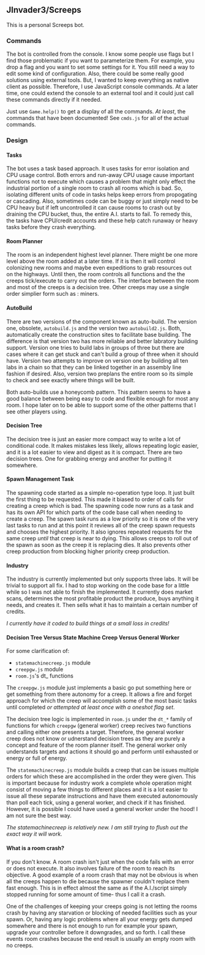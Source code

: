 ## JInvader3/Screeps

This is a personal Screeps bot.

### Commands

The bot is controlled from the console. I know some people use flags but I find those problematic if you want to parameterize them. For example, you drop a flag and you want to set some settings for it. You still need a way to edit some kind of configuration. Also, there could be some really good solutions using external tools. But, I wanted to keep everything as native client as possible. Therefore, I use JavaScript console commands. At a later time, one could extend the console to an external tool and it could just call these commands directly if it needed.

Just use `Game.help()` to get a display of all the commands. _At least_, the commands that have been documented! See `cmds.js` for all of the actual commands.

### Design

#### Tasks

The bot uses a task based approach. It uses tasks for error isolation and CPU usage control. Both errors and run-away CPU usage cause important functions not to execute which causes a problem that might only effect the industrial portion of a single room to crash all rooms which is bad. So, isolating different units of code in tasks helps keep errors from propogating or cascading. Also, sometimes code can be buggy or just simply need to be CPU heavy but if left uncontrolled it can cause rooms to crash out by draining the CPU bucket, thus, the entire A.I. starts to fail. To remedy this, the tasks have CPU/credit accounts and these help catch runaway or heavy tasks before they crash everything.

#### Room Planner

The room is an independent highest level planner. There might be one more level above the room added at a later time. If it is then it will control colonizing new rooms and maybe even expeditions to grab resources out on the highways. Until then, the room controls all functions and the the creeps tick/execute to carry out the orders. The interface between the room and most of the creeps is a decision tree. Other creeps may use a single order simplier form such as : miners.

#### AutoBuild

There are two versions of the component known as auto-build. The version one, obsolete, `autobuild.js` and the version two `autobuild2.js`. Both, automatically create the construction sites to facilitate base building. The difference is that version two has more reliable and better labratory building support. Version one tries to build labs in groups of three but there are cases where it can get stuck and can't build a group of three when it should have. Version two attempts to improve on version one by building all ten labs in a chain so that they can be linked together in an assembly line fashion if desired. Also, version two preplans the entire room so its simple to check and see exactly where things will be built.

Both auto-builds use a honeycomb pattern. This pattern seems to have a good balance between being easy to code and flexible enough for most any room. I hope later on to be able to support some of the other patterns that I see other players using.

#### Decision Tree

The decision tree is just an easier more compact way to write a lot of conditional code. It makes mistakes less likely, allows repeating logic easier, and it is a lot easier to view and digest as it is compact. There are two decision trees. One for grabbing energy and another for putting it somewhere.

#### Spawn Management Task

The spawning code started as a simple no-operation type loop. It just built the first thing to be requested. This made it biased to order of calls for creating a creep which is bad. The spawning code now runs as a task and has its own API for which parts of the code base call when needing to create a creep. The spawn task runs as a low priority so it is one of the very last tasks to run and at this point it reviews all of the creep spawn requests and chooses the highest priority. It also ignores repeated requests for the same creep _until_ that creep is near to dying. This allows creeps to roll out of the spawn as soon as the creep it is replacing dies. It also prevents other creep production from blocking higher priority creep production.

#### Industry

The industry is currently implemented but only supports three labs. It will be trivial to support all fix. I had to stop working on the code base for a little while so I was not able to finish the implemented. It currently does market scans, determines the most profitable product the produce, buys anything it needs, and creates it. Then sells what it has to maintain a certain number of credits.

_I currently have it coded to build things at a small loss in credits!_

#### Decision Tree Versus State Machine Creep Versus General Worker

For some clarification of:
  - `statemachinecreep.js` module
  - `creepgw.js` module
  - `room.js`'s dt_ functions

The `creepgw.js` module just implements a basic go put something here or get something from there autonomy for a creep. It allows a fire and forget approach for which the creep will accomplish some of the most basic tasks until completed _or attempted at least once with a oneshot flag set_.

The decision tree logic is implemented in `room.js` under the `dt_*` family of functions for which `creepgw` (general worker) creep recives two functions and calling either one presents a target. Therefore, the general worker creep does not know or udnerstand decision trees as they are purely a concept and feature of the room planner itself. The general worker only understands targets and actions it should go and perform until exhausted or energy or full of energy.

The `statemachinecreep.js` module builds a creep that can be issues multiple orders for which these are accomplished in the order they were given. This is important because for industry work a complete whole operation might consist of moving a few things to different places and it is a lot easier to issue all these separate instructions and have them executed autonomously than poll each tick, using a general worker, and check if it has finished. However, it is possible I could have used a general worker under the hood! I am not sure the best way.

_The statemachinecreep is relatively new. I am still trying to flush out the exact way it will work._ 

#### What is a room crash?

If you don't know. A room crash isn't just when the code fails with an error or does not execute. It also involves failure of the room to reach its objective. A good example of a room crash that may not be obvious is when all the creeps happen to die because the spawner couldn't replace them fast enough. This is in effect almost the same as if the A.I./script simply stopped running for some amount of time- thus I call it a crash.

One of the challenges of keeping your creeps going is not letting the rooms crash by having any starvation or blocking of needed facilities such as your spawn. Or, having any logic problems where all your energy gets dumped somewhere and there is not enough to run for example your spawn, upgrade your controller before it downgrades, and so forth. I call these events room crashes because the end result is usually an empty room with no creeps.
